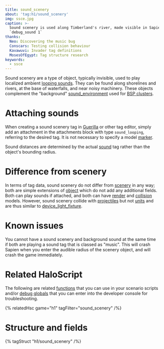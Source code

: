 ```yaml
---
title: sound_scenery
about: 'tag:h1/sound_scenery'
img: ssce.jpg
caption: >-
  Sound scenery is used along Timberland's river, made visible in Sapien using
  `debug_sound 1`
thanks:
  Neo: Discovering the music bug
  Conscars: Testing collision behaviour
  Kavawuvi: Invader tag definitions
  MosesOfEgypt: Tag structure research
keywords:
  - ssce
---
```

Sound scenery are a type of object, typically invisible, used to play localized ambient [looping sounds](~sound_looping). They can be found along shorelines and rivers, at the base of waterfalls, and near noisy machinery. These objects complement the "background" [sound_environment](~) used for [BSP clusters](~scenario_structure_bsp#clusters-and-cluster-data).

# Attaching sounds
When creating a sound scenery tag in [Guerilla](~h1-guerilla) or other tag editor, simply add an attachment in the attachments block with type `sound_looping`, referring to the desired tag. It is not necessary to specify a model [marker](~gbxmodel#markers).

Sound distances are determined by the actual [sound](~) tag rather than the object's bounding radius.

# Difference from scenery
In terms of tag data, sound scenery do not differ from [scenery](~) in any way; both are simple extensions of [object](~) which do not add any additional fields. Both can play sounds if attached, and both can have [render](~gbxmodel) and [collision](~model_collision_geometry) models. However, sound scenery collide with [projectiles](~projectile) but not [units](~unit) and are thus similar to [device_light_fixture](~).

# Known issues
You cannot have a sound scenery and background sound at the same time if both are playing a sound tag that is classed as "music". This will crash Sapien when you enter the audible radius of the scenery object, and will crash the game immediately.

# Related HaloScript
The following are related [functions](~scripting#functions) that you can use in your scenario scripts and/or [debug globals](~scripting#external-globals) that you can enter into the developer console for troubleshooting.

{% relatedHsc game="h1" tagFilter="sound_scenery" /%}

# Structure and fields

{% tagStruct "h1/sound_scenery" /%}
